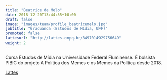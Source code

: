 ```yaml
---
title: "Beatrice de Melo"
date: 2018-12-20T13:44:55+10:00
draft: false
image: "images/team/profile_beatricemelo.jpg"
jobtitle: "Graduanda (Estudos de Mídia, UFF)"
promoted: false
lattesurl: "http://lattes.cnpq.br/8497014929756649"
weight: 2
---
```


Cursa Estudos de Mídia na Universidade Federal Fluminense. É bolsista PIBIC do projeto A Política dos Memes e os Memes da Política desde 2018.

<a href="http://lattes.cnpq.br/8497014929756649">Lattes</a>
